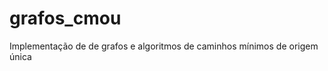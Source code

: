 grafos_cmou
===========

Implementação de de grafos e algoritmos de caminhos mínimos de origem única
